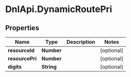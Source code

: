 # DnlApi.DynamicRoutePri

## Properties
Name | Type | Description | Notes
------------ | ------------- | ------------- | -------------
**resourceId** | **Number** |  | [optional] 
**resourcePri** | **Number** |  | [optional] 
**digits** | **String** |  | [optional] 


